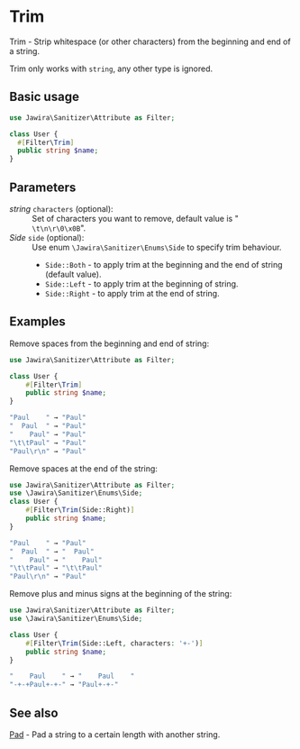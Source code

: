 # Trim

Trim - Strip whitespace (or other characters) from the beginning and end of a
string.

Trim only works with `string`, any other type is ignored.

## Basic usage

```php
use Jawira\Sanitizer\Attribute as Filter;

class User {
  #[Filter\Trim]
  public string $name;
}
```

## Parameters

<dl>
<dt><em>string</em> <code>characters</code> (optional):</dt>
<dd>Set of characters you want to remove, default value is "<code> \t\n\r\0\x0B</code>".</dd>
<dt><em>Side</em> <code>side</code> (optional):</dt>
<dd>
Use enum <code>\Jawira\Sanitizer\Enums\Side</code> to specify trim behaviour.<br>
<ul>
<li><code>Side::Both</code> - to apply trim at the beginning and the end of string (default value).</li>
<li><code>Side::Left</code> - to apply trim at the beginning of string.</li>
<li><code>Side::Right</code> - to apply trim at the end of string.</li>
</ul>
</dd>
</dl>

## Examples

Remove spaces from the beginning and end of string:

```php
use Jawira\Sanitizer\Attribute as Filter;

class User {
    #[Filter\Trim]
    public string $name;
}
```

```php
"Paul    " → "Paul"
"  Paul  " → "Paul"
"    Paul" → "Paul"
"\t\tPaul" → "Paul"
"Paul\r\n" → "Paul"
```

Remove spaces at the end of the string:

```php
use Jawira\Sanitizer\Attribute as Filter;
use \Jawira\Sanitizer\Enums\Side;
class User {
    #[Filter\Trim(Side::Right)]
    public string $name;
}
```

```php
"Paul    " → "Paul"
"  Paul  " → "  Paul"
"    Paul" → "    Paul"
"\t\tPaul" → "\t\tPaul"
"Paul\r\n" → "Paul"
```

Remove plus and minus signs at the beginning of the string:

```php
use Jawira\Sanitizer\Attribute as Filter;
use \Jawira\Sanitizer\Enums\Side;

class User {
    #[Filter\Trim(Side::Left, characters: '+-')]
    public string $name;
}
```

```php
"    Paul    " → "    Paul    "
"-+-+Paul+-+-" → "Paul+-+-"
```

## See also

[Pad](Pad.md) - Pad a string to a certain length with another string.
